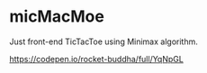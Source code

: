 # micMacMoe

Just front-end TicTacToe using Minimax algorithm.

https://codepen.io/rocket-buddha/full/YqNpGL
